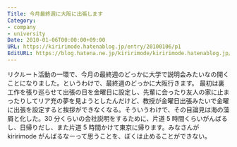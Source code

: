 ```yaml
---
Title: 今月最終週に大阪に出張します
Category:
- company
- university
Date: 2010-01-06T00:00:00+09:00
URL: https://kiririmode.hatenablog.jp/entry/20100106/p1
EditURL: https://blog.hatena.ne.jp/kiririmode/kiririmode.hatenablog.jp/atom/entry/8454420450078212271
---
```



リクルート活動の一環で、今月の最終週のどっかに大学で説明会みたいなの開くことになりました。というわけで、最終週のどっかに大阪行きます。
最初は裏工作を張り巡らせて出張の日を金曜日に設定し、先輩に会ったり友人の家に止まったりしてリア充の夢を見ようとしたんだけど、教授が金曜日出張みたいで金曜に出張を設定すると挨拶ができなくなる。そういうわけで、その目論見は海の藻屑と化した。30 分くらいの会社説明をするために、片道 5 時間くらいがんばるし、日帰りだし、また片道 5 時間かけて東京に帰ります。みなさんが kiririmode がんばるなーって思うことを、ぼくは止めることができない。
